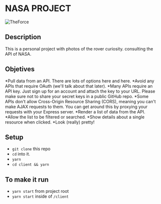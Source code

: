 # NASA PROJECT

![TheForce](./maytheforcestaywithyou.png)

## Description
This is a personal project with photos of the rover curiosity. consulting the API of NASA.

## Objetives
*Pull data from an API. There are lots of options here and here.
    *Avoid any APIs that require OAuth (we'll talk about that later).
    *Many APIs require an API key. Just sign up for an account and attach the key to your URL. Please make sure not to share your secret keys in a public GitHub repo.
    *Some APIs don't allow Cross-Origin Resource Sharing (CORS), meaning you can't make AJAX requests to them. You can get around this by proxying your requests with your Express server.
*Render a list of data from the API.
    *Allow the list to be filtered or searched.
*Show details about a single resource when clicked.
*Look (really) pretty!
  
## Setup

* `git clone` this repo
* `cd` into it.
* `yarn`
* `cd client && yarn `

## To make it run

* `yarn start` from project root
* `yarn start` inside of `/client`